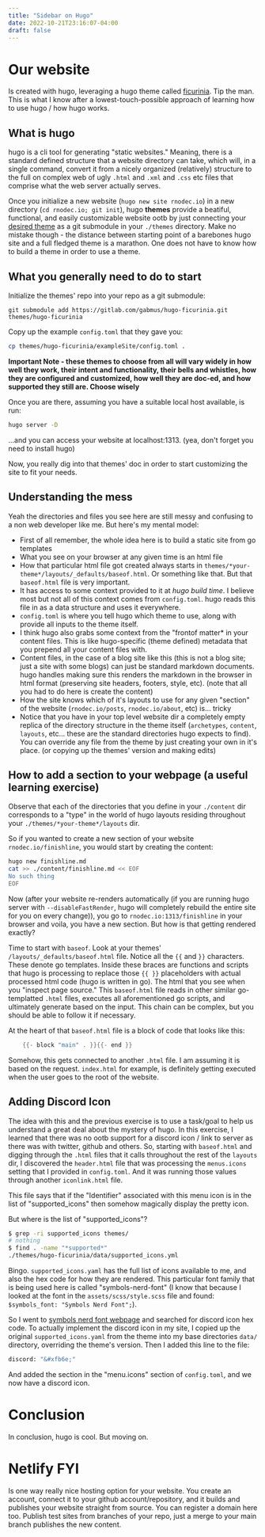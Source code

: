 ```yaml
---
title: "Sidebar on Hugo"
date: 2022-10-21T23:16:07-04:00
draft: false
---
```


# Our website

Is created with hugo, leveraging a hugo theme called [ficurinia](https://gitlab.com/gabmus/hugo-ficurinia).  Tip the man.  This is what I know after a lowest-touch-possible approach of learning how to use hugo / how hugo works.  

## What is hugo

hugo is a cli tool for generating "static websites."  Meaning, there is a standard defined structure that a website directory can take, which will, in a single command, convert it from a nicely organized (relatively) structure to the full on complex web of ugly `.html` and `.xml` and `.css` etc files that comprise what the web server actually serves.   

Once you initialize a new website (`hugo new site rnodec.io`) in a new directory (`cd rnodec.io; git init`), hugo **themes** provide a beatiful, functional, and easily customizable website ootb by just connecting your [desired theme](https://themes.gohugo.io) as a git submodule in your `./themes` directory. Make no mistake though - the distance between starting point of a barebones hugo site and a full fledged theme is a marathon.  One does not have to know how to build a theme in order to use a theme.  

## What you generally need to do to start 

Initialize the themes' repo into your repo as a git submodule:
```
git submodule add https://gitlab.com/gabmus/hugo-ficurinia.git themes/hugo-ficurinia
```
Copy up the example `config.toml` that they gave you:
```bash
cp themes/hugo-ficurinia/exampleSite/config.toml .
```

**Important Note - these themes to choose from all will vary widely in how well they work, their intent and functionality, their bells and whistles, how they are configured and customized, how well they are doc-ed, and how supported they still are.  Choose wisely**

Once you are there, assuming you have a suitable local host available, is run:
```bash
hugo server -D
```
...and you can access your website at localhost:1313.  (yea, don't forget you need to install hugo)

Now, you really dig into that themes' doc in order to start customizing the site to fit your needs.  

## Understanding the mess

Yeah the directories and files you see here are still messy and confusing to a non web developer like me.  But here's my mental model:

* First of all remember, the whole idea here is to build a static site from go templates
* What you see on your browser at any given time is an html file
* How that particular html file got created always starts in `themes/*your-theme*/layouts/_defaults/baseof.html`.  Or something like that.  But that `baseof.html` file is very important.  
* It has access to some context provided to it at *hugo build time*.  I believe most but not all of this context comes from `config.toml`.  hugo reads this file in as a data structure and uses it everywhere.  
* `config.toml` is where you tell hugo which theme to use, along with provide all inputs to the theme itself.  
* I think hugo also grabs some context from the "frontof matter* in your content files.  This is like hugo-specific (theme defined) metadata that you prepend all your content files with.  
* Content files, in the case of a blog site like this (this is not a blog site; just a site with some blogs) can just be standard markdown documents.  hugo handles making sure this renders the markdown in the browser in html format (preserving site headers, footers, style, etc).  (note that all you had to do here is create the content)
* How the site knows which of it's layouts to use for any given "section" of the website (`rnodec.io/posts`, `rnodec.io/about`, etc) is... tricky
* Notice that you have in your top level website dir a completely empty replica of the directory structure in the theme itself (`archetypes`, `content`, `layouts`, etc... these are the standard directories hugo expects to find).  You can override any file from the theme by just creating your own in it's place.  (or copying up the themes' version and making edits)


## How to add a section to your webpage (a useful learning exercise)

Observe that each of the directories that you define in your `./content` dir corresponds to a "type" in the world of hugo layouts residing throughout your `./themes/*your-theme*/layouts` dir. 

So if you wanted to create a new section of your website `rnodec.io/finishline`, you would start by creating the content:
```bash
hugo new finishline.md
cat >> ./content/finishline.md << EOF
No such thing
EOF
```

Now (after your website re-renders automatically (if you are running hugo server with `--disableFastRender`, hugo will completely rebuild the entire site for you on every change)), you go to `rnodec.io:1313/finishline` in your browser and voila, you have a new section.  But how is that getting rendered exactly?  

Time to start with `baseof`.  Look at your themes' `/layouts/_defaults/baseof.html` file.  Notice all the `{{` and `}}` characters.  These denote go templates.  Inside these braces are functions and scripts that hugo is processing to replace those `{{ }}` placeholders with actual processed html code (hugo is written in go). The html that you see when you "inspect page source."  This `baseof.html` file reads in other similar go-templatted `.html` files, executes all aforementioned go scripts, and ultimately generate based on the input.  This chain can be complex, but you should be able to follow it if necessary.  

At the heart of that `baseof.html` file is a block of code that looks like this:
```go
    {{- block "main" . }}{{- end }}
```
Somehow, this gets connected to another `.html` file.  I am assuming it is based on the request.  `index.html` for example, is definitely getting executed when the user goes to the root of the website. 

## Adding Discord Icon

The idea with this and the previous exercise is to use a task/goal to help us understand a great deal about the mystery of hugo.  In this exercise, I learned that there was no ootb support for a discord icon / link to server as there was with twitter, github and others.  So, starting with `baseof.html` and digging through the `.html` files that it calls throughout the rest of the `layouts` dir, I discovered the `header.html` file that was processing the `menus.icons` setting that I provided in `config.toml`.  And it was running those values through another `iconlink.html` file.  

This file says that if the "Identifier" associated with this menu icon is in the list of "supported_icons" then somehow magically display the pretty icon.  

But where is the list of "supported_icons"?
```bash
$ grep -ri supported_icons themes/
# nothing 
$ find . -name "*supported*"
./themes/hugo-ficurinia/data/supported_icons.yml
```

Bingo.  `supported_icons.yaml` has the full list of icons available to me, and also the hex code for how they are rendered.  This particular font family that is being used here is called "symbols-nerd-font" (I know that because I looked at the font in the `assets/scss/style.scss` file and found:  `$symbols_font: "Symbols Nerd Font";`).

So I went to [symbols nerd font webpage](https://www.nerdfonts.com/cheat-sheet) and searched for discord icon hex code.  To actually implement the discord icon in my site, I copied up the original `supported_icons.yaml` from the theme into my base directories `data/` directory, overriding the theme's version.  Then I added this line to the file:
```bash
discord: "&#xfb6e;"
```
And added the section in the "menu.icons" section of `config.toml`, and we now have a discord icon.  

# Conclusion

In conclusion, hugo is cool.  But moving on. 

# Netlify FYI

Is one way really nice hosting option for your website.  You create an account, connect it to your github account/repository, and it builds and publishes your website straight from source.  You can register a domain here too.  Publish test sites from branches of your repo, just a merge to your main branch publishes the new content.  

